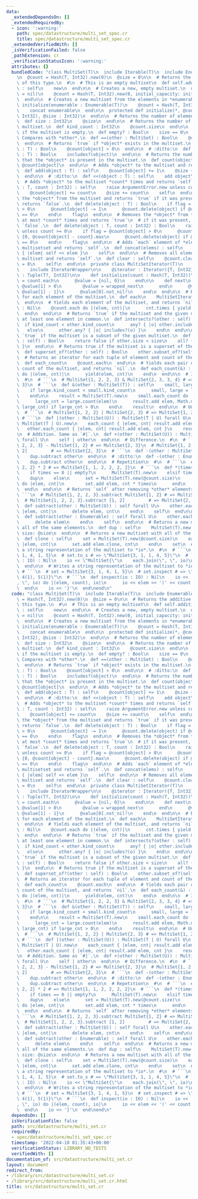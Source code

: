 ```yaml
---
data:
  _extendedDependsOn: []
  _extendedRequiredBy:
  - icon: ':warning:'
    path: spec/datastructure/multi_set_spec.cr
    title: spec/datastructure/multi_set_spec.cr
  _extendedVerifiedWith: []
  _isVerificationFailed: false
  _pathExtension: cr
  _verificationStatusIcon: ':warning:'
  attributes: {}
  bundledCode: "class MultiSet(T)\n  include Iterable(T)\n  include Enumerable(T)\n\
    \n  @count = Hash(T, Int32).new(0)\n  @size = 0\n\n  # Returns the additive identity\
    \ of this type.\n  #\n  # This is an empty multiset\n  def self.additive_identify\
    \ : self\n    new\n  end\n\n  # Creates a new, empty multiset.\n  def initialize(initial_capacity\
    \ = nil)\n    @count = Hash(T, Int32).new(0, initial_capacity: initial_capacity)\n\
    \  end\n\n  # Creates a new multiset from the elements in *enumerable*.\n  def\
    \ initialize(enumerable : Enumerable(T))\n    @count = Hash(T, Int32).new(0)\n\
    \    concat enumerable\n  end\n\n  protected def initialize(*, @count : Hash(T,\
    \ Int32), @size : Int32)\n  end\n\n  # Returns the number of elements in the set.\n\
    \  def size : Int32\n    @size\n  end\n\n  # Returns the number of kinds in the\
    \ multiset.\n  def kind_count : Int32\n    @count.size\n  end\n\n  # Returns `true`\
    \ if the multiset is empty.\n  def empty? : Bool\n    size == 0\n  end\n\n  #\
    \ Compares with *other*.\n  def ==(other : MultiSet) : Bool\n    @count == other.@count\n\
    \  end\n\n  # Returns `true` if *object* exists in the multiset.\n  def includes?(object\
    \ : T) : Bool\n    @count[object] > 0\n  end\n\n  # :ditto:\n  def ===(object\
    \ : T) : Bool\n    includes?(object)\n  end\n\n  # Returns the number of times\
    \ that the *object* is present in the multiset.\n  def count(object : T)\n   \
    \ @count[object]\n  end\n\n  # Adds *object* to the multiset and returns `self`.\n\
    \  def add(object : T) : self\n    @count[object] += 1\n    @size += 1\n    self\n\
    \  end\n\n  # :ditto:\n  def <<(object : T) : self\n    add object\n  end\n\n\
    \  # Adds *object* to the multiset *count* times and returns `self`.\n  def add(object\
    \ : T, count : Int32) : self\n    raise ArgumentError.new unless count >= 0\n\
    \    @count[object] += count\n    @size += count\n    self\n  end\n\n  # Removes\
    \ the *object* from the multiset and returns `true` if it was present, otherwise\
    \ returns `false`.\n  def delete(object : T) : Bool\n    if flag = @count[object]\
    \ > 0\n      @count[object] -= 1\n      @count.delete(object) if @count[object]\
    \ == 0\n    end\n    flag\n  end\n\n  # Removes the *object* from the multiset\
    \ at most *count* times and returns `true`\n  # if it was present, otherwise returns\
    \ `false`.\n  def delete(object : T, count : Int32) : Bool\n    raise ArgumentError.new\
    \ unless count >= 0\n    if flag = @count[object] > 0\n      @count[object] =\
    \ {0, @count[object] - count}.max\n      @count.delete(object) if @count[object]\
    \ == 0\n    end\n    flag\n  end\n\n  # Adds `each` element of *elems* to the\
    \ multisetset and returns `self`.\n  def concat(elems) : self\n    elems.each\
    \ { |elem| self << elem }\n    self\n  end\n\n  # Removes all elements in the\
    \ multiset and returns `self`.\n  def clear : self\n    @count.clear\n    @size\
    \ = 0\n    self\n  end\n\n  private class MultiSetIterator(T)\n    include Iterator(T)\n\
    \    include IteratorWrapper\n\n    @iterator : Iterator({T, Int32})\n    @value\
    \ : Tuple(T?, Int32)\n\n    def initialize(count : Hash(T, Int32))\n      @iterator\
    \ = count.each\n      @value = {nil, 0}\n    end\n\n    def next\n      until\
    \ @value[1] > 0\n        @value = wrapped_next\n      end\n      @value = {@value[0],\
    \ @value[1] - 1}\n      @value[0].not_nil!\n    end\n  end\n\n  # Returns an iterator\
    \ for each element of the multiset.\n  def each\n    MultiSetIterator(T).new(@count)\n\
    \  end\n\n  # Yields each element of the multiset, and returns `nil`.\n  def each(&)\
    \ : Nil\n    @count.each do |(elem, cnt)|\n      cnt.times { yield elem }\n  \
    \  end\n  end\n\n  # Returns `true` if the multiset and the given multiset have\
    \ at least one element in common.\n  def intersects?(other : self) : Bool\n  \
    \  if kind_count < other.kind_count\n      any? { |o| other.includes?(o) }\n \
    \   else\n      other.any? { |o| includes?(o) }\n    end\n  end\n\n  # Returns\
    \ `true` if the multiset is a subset of the given multiset.\n  def subset_of?(other\
    \ : self) : Bool\n    return false if other.size < size\n    all? { |o| other.includes?(o)\
    \ }\n  end\n\n  # Returns true if the multiset is a superset of the given multiset.\n\
    \  def superset_of?(other : self) : Bool\n    other.subset_of?(self)\n  end\n\n\
    \  # Returns an iterator for each tuple of element and count of the multiset\n\
    \  def each_count\n    @count.each\n  end\n\n  # Yields each pair of element and\
    \ count of the multiset, and returns `nil`.\n  def each_count(&) : Nil\n    @count.each\
    \ do |(elem, cnt)|\n      yield(elem, cnt)\n    end\n  end\n\n  # Intersection.\n\
    \  #\n  # ```\n  # MultiSet{1, 2, 2, 3} & MultiSet{2, 3, 3, 4} # => MultiSet{2,\
    \ 3}\n  # ```\n  def &(other : MultiSet(T)) : self\n    small, large = self, other\n\
    \    if large.kind_count < small.kind_count\n      small, large = large, small\n\
    \    end\n\n    result = MultiSet(T).new\n    small.each_count do |elem, small_cnt|\n\
    \      large_cnt = large.count(elem)\n      result.add elem, Math.min(small_cnt,\
    \ large_cnt) if large_cnt > 0\n    end\n    result\n  end\n\n  # Union.\n  #\n\
    \  # ```\n  # MultiSet{1, 2, 2} | MultiSet{2, 3} # => MultiSet{1, 2, 2, 3}\n \
    \ # ```\n  def |(other : MultiSet(U)) : MultiSet(T | U) forall U\n    result =\
    \ MultiSet(T | U).new\n    each_count { |elem, cnt| result.add elem, cnt }\n \
    \   other.each_count { |elem, cnt| result.add elem, cnt }\n    result\n  end\n\
    \n  # Addition. Same as `#|`.\n  def +(other : MultiSet(U)) : MultiSet(T | U)\
    \ forall U\n    self | other\n  end\n\n  # Difference.\n  #\n  # ```\n  # MultiSet{1,\
    \ 2, 2, 3} - MultiSet{1, 2} # => MultiSet{2, 3}\n  # MultiSet{1, 2, 2, 3} - [1,\
    \ 2]         # => MultiSet{2, 3}\n  # ```\n  def -(other : MultiSet) : self\n\
    \    dup.subtract other\n  end\n\n  # :ditto:\n  def -(other : Enumerable) : self\n\
    \    dup.subtract other\n  end\n\n  # Repetition\n  #\n  # ```\n  # MultiSet{1,\
    \ 2, 2} * 2 # => MultiSet{1, 1, 2, 2, 2, 2}\n  # ```\n  def *(times : Int) : self\n\
    \    if times == 0 || empty?\n      MultiSet(T).new\n    elsif times == 1\n  \
    \    dup\n    else\n      set = MultiSet(T).new(@count.size)\n      each_count\
    \ do |elem, cnt|\n        set.add elem, cnt * times\n      end\n      set\n  \
    \  end\n  end\n\n  # Returns `self` after removing *other* elements.\n  #\n  #\
    \ ```\n  # MultiSet{1, 2, 2, 3}.subtract MultiSet{1, 2} # => MultiSet{2, 3}\n\
    \  # MultiSet{1, 2, 2, 3}.subtract [1, 2]         # => MultiSet{2, 3}\n  # ```\n\
    \  def subtract(other : MultiSet(U)) : self forall U\n    other.each_count do\
    \ |elem, cnt|\n      delete elem, cnt\n    end\n    self\n  end\n\n  # :ditto:\n\
    \  def subtract(other : Enumerable) : self forall U\n    other.each do |elem|\n\
    \      delete elem\n    end\n    self\n  end\n\n  # Returns a new multiset with\
    \ all of the same elements.\n  def dup : self\n    MultiSet(T).new count: @count.dup,\
    \ size: @size\n  end\n\n  # Returns a new multiset with all of the elements cloned.\n\
    \  def clone : self\n    set = MultiSet(T).new(@count.size)\n    each_count do\
    \ |elem, cnt|\n      set.add elem.clone, cnt\n    end\n    set\n  end\n\n  # Writes\
    \ a string representation of the multiset to *io*.\n  #\n  # ```\n  # set = MultiSet{3,\
    \ 1, 4, 1, 5}\n  # set.to_s # => \"MultiSet{3, 1, 1, 4, 5}\"\n  # ```\n  def to_s(io\
    \ : IO) : Nil\n    io << \"MultiSet{\"\n    each.join(\", \", io)\n    io << '}'\n\
    \  end\n\n  # Writes a string representation of the multiset to *io*.\n  #\n \
    \ # ```\n  # set = MultiSet{3, 1, 4, 1, 5}\n  # set.inspect # => \"{3(1), 1(2),\
    \ 4(1), 5(1)}\"\n  # ```\n  def inspect(io : IO) : Nil\n    io << '{'\n    each_count.join(\"\
    , \", io) do |(elem, count), io|\n      io << elem << '(' << count << ')'\n  \
    \  end\n    io << '}'\n  end\nend\n"
  code: "class MultiSet(T)\n  include Iterable(T)\n  include Enumerable(T)\n\n  @count\
    \ = Hash(T, Int32).new(0)\n  @size = 0\n\n  # Returns the additive identity of\
    \ this type.\n  #\n  # This is an empty multiset\n  def self.additive_identify\
    \ : self\n    new\n  end\n\n  # Creates a new, empty multiset.\n  def initialize(initial_capacity\
    \ = nil)\n    @count = Hash(T, Int32).new(0, initial_capacity: initial_capacity)\n\
    \  end\n\n  # Creates a new multiset from the elements in *enumerable*.\n  def\
    \ initialize(enumerable : Enumerable(T))\n    @count = Hash(T, Int32).new(0)\n\
    \    concat enumerable\n  end\n\n  protected def initialize(*, @count : Hash(T,\
    \ Int32), @size : Int32)\n  end\n\n  # Returns the number of elements in the set.\n\
    \  def size : Int32\n    @size\n  end\n\n  # Returns the number of kinds in the\
    \ multiset.\n  def kind_count : Int32\n    @count.size\n  end\n\n  # Returns `true`\
    \ if the multiset is empty.\n  def empty? : Bool\n    size == 0\n  end\n\n  #\
    \ Compares with *other*.\n  def ==(other : MultiSet) : Bool\n    @count == other.@count\n\
    \  end\n\n  # Returns `true` if *object* exists in the multiset.\n  def includes?(object\
    \ : T) : Bool\n    @count[object] > 0\n  end\n\n  # :ditto:\n  def ===(object\
    \ : T) : Bool\n    includes?(object)\n  end\n\n  # Returns the number of times\
    \ that the *object* is present in the multiset.\n  def count(object : T)\n   \
    \ @count[object]\n  end\n\n  # Adds *object* to the multiset and returns `self`.\n\
    \  def add(object : T) : self\n    @count[object] += 1\n    @size += 1\n    self\n\
    \  end\n\n  # :ditto:\n  def <<(object : T) : self\n    add object\n  end\n\n\
    \  # Adds *object* to the multiset *count* times and returns `self`.\n  def add(object\
    \ : T, count : Int32) : self\n    raise ArgumentError.new unless count >= 0\n\
    \    @count[object] += count\n    @size += count\n    self\n  end\n\n  # Removes\
    \ the *object* from the multiset and returns `true` if it was present, otherwise\
    \ returns `false`.\n  def delete(object : T) : Bool\n    if flag = @count[object]\
    \ > 0\n      @count[object] -= 1\n      @count.delete(object) if @count[object]\
    \ == 0\n    end\n    flag\n  end\n\n  # Removes the *object* from the multiset\
    \ at most *count* times and returns `true`\n  # if it was present, otherwise returns\
    \ `false`.\n  def delete(object : T, count : Int32) : Bool\n    raise ArgumentError.new\
    \ unless count >= 0\n    if flag = @count[object] > 0\n      @count[object] =\
    \ {0, @count[object] - count}.max\n      @count.delete(object) if @count[object]\
    \ == 0\n    end\n    flag\n  end\n\n  # Adds `each` element of *elems* to the\
    \ multisetset and returns `self`.\n  def concat(elems) : self\n    elems.each\
    \ { |elem| self << elem }\n    self\n  end\n\n  # Removes all elements in the\
    \ multiset and returns `self`.\n  def clear : self\n    @count.clear\n    @size\
    \ = 0\n    self\n  end\n\n  private class MultiSetIterator(T)\n    include Iterator(T)\n\
    \    include IteratorWrapper\n\n    @iterator : Iterator({T, Int32})\n    @value\
    \ : Tuple(T?, Int32)\n\n    def initialize(count : Hash(T, Int32))\n      @iterator\
    \ = count.each\n      @value = {nil, 0}\n    end\n\n    def next\n      until\
    \ @value[1] > 0\n        @value = wrapped_next\n      end\n      @value = {@value[0],\
    \ @value[1] - 1}\n      @value[0].not_nil!\n    end\n  end\n\n  # Returns an iterator\
    \ for each element of the multiset.\n  def each\n    MultiSetIterator(T).new(@count)\n\
    \  end\n\n  # Yields each element of the multiset, and returns `nil`.\n  def each(&)\
    \ : Nil\n    @count.each do |(elem, cnt)|\n      cnt.times { yield elem }\n  \
    \  end\n  end\n\n  # Returns `true` if the multiset and the given multiset have\
    \ at least one element in common.\n  def intersects?(other : self) : Bool\n  \
    \  if kind_count < other.kind_count\n      any? { |o| other.includes?(o) }\n \
    \   else\n      other.any? { |o| includes?(o) }\n    end\n  end\n\n  # Returns\
    \ `true` if the multiset is a subset of the given multiset.\n  def subset_of?(other\
    \ : self) : Bool\n    return false if other.size < size\n    all? { |o| other.includes?(o)\
    \ }\n  end\n\n  # Returns true if the multiset is a superset of the given multiset.\n\
    \  def superset_of?(other : self) : Bool\n    other.subset_of?(self)\n  end\n\n\
    \  # Returns an iterator for each tuple of element and count of the multiset\n\
    \  def each_count\n    @count.each\n  end\n\n  # Yields each pair of element and\
    \ count of the multiset, and returns `nil`.\n  def each_count(&) : Nil\n    @count.each\
    \ do |(elem, cnt)|\n      yield(elem, cnt)\n    end\n  end\n\n  # Intersection.\n\
    \  #\n  # ```\n  # MultiSet{1, 2, 2, 3} & MultiSet{2, 3, 3, 4} # => MultiSet{2,\
    \ 3}\n  # ```\n  def &(other : MultiSet(T)) : self\n    small, large = self, other\n\
    \    if large.kind_count < small.kind_count\n      small, large = large, small\n\
    \    end\n\n    result = MultiSet(T).new\n    small.each_count do |elem, small_cnt|\n\
    \      large_cnt = large.count(elem)\n      result.add elem, Math.min(small_cnt,\
    \ large_cnt) if large_cnt > 0\n    end\n    result\n  end\n\n  # Union.\n  #\n\
    \  # ```\n  # MultiSet{1, 2, 2} | MultiSet{2, 3} # => MultiSet{1, 2, 2, 3}\n \
    \ # ```\n  def |(other : MultiSet(U)) : MultiSet(T | U) forall U\n    result =\
    \ MultiSet(T | U).new\n    each_count { |elem, cnt| result.add elem, cnt }\n \
    \   other.each_count { |elem, cnt| result.add elem, cnt }\n    result\n  end\n\
    \n  # Addition. Same as `#|`.\n  def +(other : MultiSet(U)) : MultiSet(T | U)\
    \ forall U\n    self | other\n  end\n\n  # Difference.\n  #\n  # ```\n  # MultiSet{1,\
    \ 2, 2, 3} - MultiSet{1, 2} # => MultiSet{2, 3}\n  # MultiSet{1, 2, 2, 3} - [1,\
    \ 2]         # => MultiSet{2, 3}\n  # ```\n  def -(other : MultiSet) : self\n\
    \    dup.subtract other\n  end\n\n  # :ditto:\n  def -(other : Enumerable) : self\n\
    \    dup.subtract other\n  end\n\n  # Repetition\n  #\n  # ```\n  # MultiSet{1,\
    \ 2, 2} * 2 # => MultiSet{1, 1, 2, 2, 2, 2}\n  # ```\n  def *(times : Int) : self\n\
    \    if times == 0 || empty?\n      MultiSet(T).new\n    elsif times == 1\n  \
    \    dup\n    else\n      set = MultiSet(T).new(@count.size)\n      each_count\
    \ do |elem, cnt|\n        set.add elem, cnt * times\n      end\n      set\n  \
    \  end\n  end\n\n  # Returns `self` after removing *other* elements.\n  #\n  #\
    \ ```\n  # MultiSet{1, 2, 2, 3}.subtract MultiSet{1, 2} # => MultiSet{2, 3}\n\
    \  # MultiSet{1, 2, 2, 3}.subtract [1, 2]         # => MultiSet{2, 3}\n  # ```\n\
    \  def subtract(other : MultiSet(U)) : self forall U\n    other.each_count do\
    \ |elem, cnt|\n      delete elem, cnt\n    end\n    self\n  end\n\n  # :ditto:\n\
    \  def subtract(other : Enumerable) : self forall U\n    other.each do |elem|\n\
    \      delete elem\n    end\n    self\n  end\n\n  # Returns a new multiset with\
    \ all of the same elements.\n  def dup : self\n    MultiSet(T).new count: @count.dup,\
    \ size: @size\n  end\n\n  # Returns a new multiset with all of the elements cloned.\n\
    \  def clone : self\n    set = MultiSet(T).new(@count.size)\n    each_count do\
    \ |elem, cnt|\n      set.add elem.clone, cnt\n    end\n    set\n  end\n\n  # Writes\
    \ a string representation of the multiset to *io*.\n  #\n  # ```\n  # set = MultiSet{3,\
    \ 1, 4, 1, 5}\n  # set.to_s # => \"MultiSet{3, 1, 1, 4, 5}\"\n  # ```\n  def to_s(io\
    \ : IO) : Nil\n    io << \"MultiSet{\"\n    each.join(\", \", io)\n    io << '}'\n\
    \  end\n\n  # Writes a string representation of the multiset to *io*.\n  #\n \
    \ # ```\n  # set = MultiSet{3, 1, 4, 1, 5}\n  # set.inspect # => \"{3(1), 1(2),\
    \ 4(1), 5(1)}\"\n  # ```\n  def inspect(io : IO) : Nil\n    io << '{'\n    each_count.join(\"\
    , \", io) do |(elem, count), io|\n      io << elem << '(' << count << ')'\n  \
    \  end\n    io << '}'\n  end\nend\n"
  dependsOn: []
  isVerificationFile: false
  path: src/datastructure/multi_set.cr
  requiredBy:
  - spec/datastructure/multi_set_spec.cr
  timestamp: '2022-04-10 01:35:43+00:00'
  verificationStatus: LIBRARY_NO_TESTS
  verifiedWith: []
documentation_of: src/datastructure/multi_set.cr
layout: document
redirect_from:
- /library/src/datastructure/multi_set.cr
- /library/src/datastructure/multi_set.cr.html
title: src/datastructure/multi_set.cr
---
```

